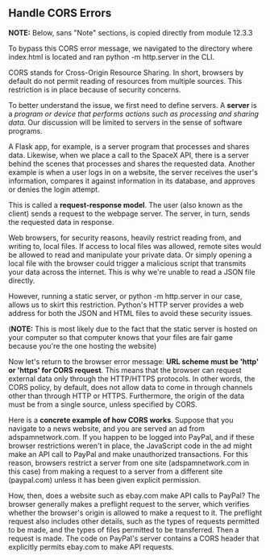 ## Handle CORS Errors
**NOTE:** Below, sans "Note" sections, is copied directly from module 12.3.3

To bypass this CORS error message, we navigated to the directory where index.html is located and ran python -m http.server in the CLI.

CORS stands for Cross-Origin Resource Sharing. In short, browsers by default do not permit reading of resources from multiple sources. This restriction is in place because of security concerns.

To better understand the issue, we first need to define servers. A **server** is a _program or device that performs actions such as processing and sharing data_. Our discussion will be limited to servers in the sense of software programs.

A Flask app, for example, is a server program that processes and shares data. Likewise, when we place a call to the SpaceX API, there is a server behind the scenes that processes and shares the requested data. Another example is when a user logs in on a website, the server receives the user's information, compares it against information in its database, and approves or denies the login attempt.

This is called a **request-response model**. The user (also known as the client) sends a request to the webpage server. The server, in turn, sends the requested data in response.

Web browsers, for security reasons, heavily restrict reading from, and writing to, local files. If access to local files was allowed, remote sites would be allowed to read and manipulate your private data. Or simply opening a local file with the browser could trigger a malicious script that transmits your data across the internet. This is why we're unable to read a JSON file directly.

However, running a static server, or python -m http.server in our case, allows us to skirt this restriction. Python's HTTP server provides a web address for both the JSON and HTML files to avoid these security issues.

(**NOTE:** This is most likely due to the fact that the static server is hosted on your computer so that computer knows that your files are fair game because you're the one hosting the website)

Now let's return to the browser error message: **URL scheme must be 'http' or 'https' for CORS request**. This means that the browser can request external data only through the HTTP/HTTPS protocols. In other words, the CORS policy, by default, does not allow data to come in through channels other than through HTTP or HTTPS. Furthermore, the origin of the data must be from a single source, unless specified by CORS.

Here is a **concrete example of how CORS works**. Suppose that you navigate to a news website, and you are served an ad from adspamnetwork.com. If you happen to be logged into PayPal, and if these browser restrictions weren't in place, the JavaScript code in the ad might make an API call to PayPal and make unauthorized transactions. For this reason, browsers restrict a server from one site (adspamnetwork.com in this case) from making a request to a server from a different site (paypal.com) unless it has been given explicit permission.

How, then, does a website such as ebay.com make API calls to PayPal? The browser generally makes a preflight request to the server, which verifies whether the browser's origin is allowed to make a request to it. The preflight request also includes other details, such as the types of requests permitted to be made, and the types of files permitted to be transferred. Then a request is made. The code on PayPal's server contains a CORS header that explicitly permits ebay.com to make API requests.